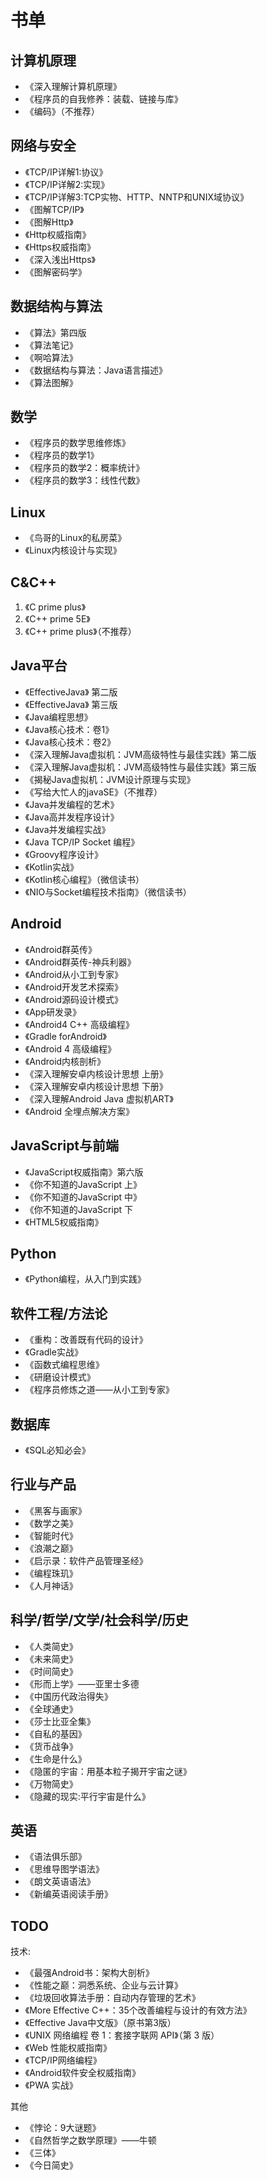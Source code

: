 # 书单

## 计算机原理

* 《深入理解计算机原理》
* 《程序员的自我修养：装载、链接与库》
* 《编码》（不推荐）

## 网络与安全

* 《TCP/IP详解1:协议》
* 《TCP/IP详解2:实现》
* 《TCP/IP详解3:TCP实物、HTTP、NNTP和UNIX域协议》
* 《图解TCP/IP》
* 《图解Http》
* 《Http权威指南》
* 《Https权威指南》
* 《深入浅出Https》
* 《图解密码学》

## 数据结构与算法

* 《算法》第四版
* 《算法笔记》
* 《啊哈算法》
* 《数据结构与算法：Java语言描述》
* 《算法图解》

## 数学

* 《程序员的数学思维修炼》
* 《程序员的数学1》
* 《程序员的数学2：概率统计》
* 《程序员的数学3：线性代数》

## Linux

* 《鸟哥的Linux的私房菜》
* 《Linux内核设计与实现》

## C&C++

1. 《C prime plus》
2. 《C++ prime 5E》
3. 《C++ prime plus》（不推荐）

## Java平台

* 《EffectiveJava》 第二版
* 《EffectiveJava》 第三版
* 《Java编程思想》
* 《Java核心技术：卷1》
* 《Java核心技术：卷2》
* 《深入理解Java虚拟机：JVM高级特性与最佳实践》第二版
* 《深入理解Java虚拟机：JVM高级特性与最佳实践》第三版
* 《揭秘Java虚拟机：JVM设计原理与实现》
* 《写给大忙人的javaSE》（不推荐）
* 《Java并发编程的艺术》
* 《Java高并发程序设计》
* 《Java并发编程实战》
* 《Java TCP/IP Socket 编程》
* 《Groovy程序设计》
* 《Kotlin实战》
* 《Kotlin核心编程》（微信读书）
* 《NIO与Socket编程技术指南》（微信读书）

## Android

* 《Android群英传》
* 《Android群英传-神兵利器》
* 《Android从小工到专家》
* 《Android开发艺术探索》
* 《Android源码设计模式》
* 《App研发录》
* 《Android4 C++ 高级编程》
* 《Gradle forAndroid》
* 《Android 4 高级编程》
* 《Android内核剖析》
* 《深入理解安卓内核设计思想 上册》
* 《深入理解安卓内核设计思想 下册》
* 《深入理解Android Java 虚拟机ART》
* 《Android 全埋点解决方案》

## JavaScript与前端

* 《JavaScript权威指南》第六版
* 《你不知道的JavaScript 上》
* 《你不知道的JavaScript 中》
* 《你不知道的JavaScript 下
* 《HTML5权威指南》

## Python

* 《Python编程，从入门到实践》

## 软件工程/方法论

* 《重构：改善既有代码的设计》
* 《Gradle实战》
* 《函数式编程思维》
* 《研磨设计模式》
* 《程序员修炼之道——从小工到专家》

## 数据库

* 《SQL必知必会》

## 行业与产品

* 《黑客与画家》
* 《数学之美》
* 《智能时代》
* 《浪潮之巅》
* 《启示录：软件产品管理圣经》
* 《编程珠玑》
* 《人月神话》

## 科学/哲学/文学/社会科学/历史

* 《人类简史》
* 《未来简史》
* 《时间简史》
* 《形而上学》——亚里士多德
* 《中国历代政治得失》
* 《全球通史》
* 《莎士比亚全集》
* 《自私的基因》
* 《货币战争》
* 《生命是什么》
* 《隐匿的宇宙：用基本粒子揭开宇宙之谜》
* 《万物简史》
* 《隐藏的现实:平行宇宙是什么》

## 英语

* 《语法俱乐部》
* 《思维导图学语法》
* 《朗文英语语法》
* 《新编英语阅读手册》

## TODO

技术:

* 《最强Android书：架构大剖析》
* 《性能之巅：洞悉系统、企业与云计算》
* 《垃圾回收算法手册：自动内存管理的艺术》
* 《More Effective C++：35个改善编程与设计的有效方法》
* 《Effective Java中文版》（原书第3版）
* 《UNIX 网络编程 卷 1：套接字联网 API》（第 3 版）
* 《Web 性能权威指南》
* 《TCP/IP网络编程》
* 《Android软件安全权威指南》
* 《PWA 实战》

其他

* 《悖论：9大谜题》
* 《自然哲学之数学原理》——牛顿
* 《三体》
* 《今日简史》
